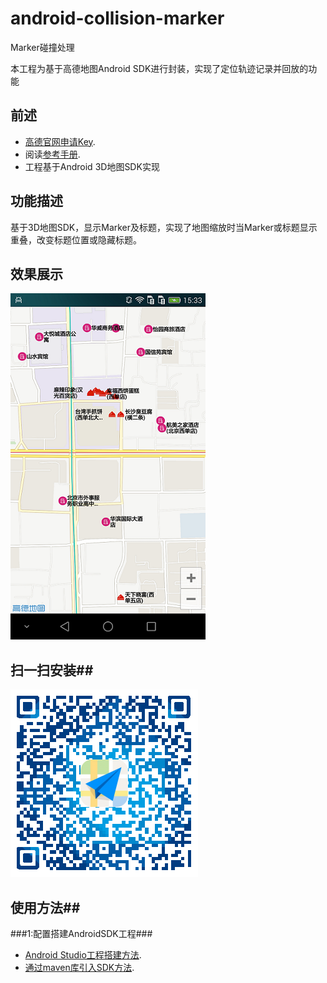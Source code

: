 # android-collision-marker
Marker碰撞处理

本工程为基于高德地图Android SDK进行封装，实现了定位轨迹记录并回放的功能
## 前述 ##
- [高德官网申请Key](http://lbs.amap.com/dev/#/).
- 阅读[参考手册](http://a.amap.com/lbs/static/unzip/Android_Map_Doc/index.html).
- 工程基于Android 3D地图SDK实现

## 功能描述 ##
基于3D地图SDK，显示Marker及标题，实现了地图缩放时当Marker或标题显示重叠，改变标题位置或隐藏标题。

## 效果展示 ##
![Screenshot]( https://github.com/amap-demo/android-collision-marker/raw/master/apk/Screenshot.png )

## 扫一扫安装##
![Screenshot]( https://raw.githubusercontent.com/amap-demo/android-collision-marker/master/apk/download.png)  

## 使用方法##
###1:配置搭建AndroidSDK工程###
- [Android Studio工程搭建方法](http://lbs.amap.com/api/android-sdk/guide/create-project/android-studio-create-project).
- [通过maven库引入SDK方法](http://lbs.amap.com/api/android-sdk/guide/create-project/android-studio-create-project#gradle_sdk).

